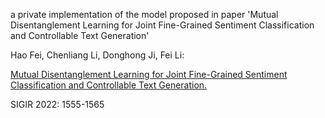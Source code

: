 a private implementation of the model proposed in paper 'Mutual Disentanglement Learning for Joint Fine-Grained Sentiment Classification and Controllable Text Generation'

Hao Fei, Chenliang Li, Donghong Ji, Fei Li:

[Mutual Disentanglement Learning for Joint Fine-Grained Sentiment Classification and Controllable Text Generation. 
](https://dl.acm.org/doi/10.1145/3477495.3532029)

SIGIR 2022: 1555-1565